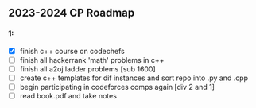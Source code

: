 ## 2023-2024 CP Roadmap
#### 1:
- [x] finish c++ course on codechefs
- [ ] finish all hackerrank 'math' problems in c++
- [ ] finish all a2oj ladder problems [sub 1600]
- [ ] create c++ templates for dif instances and sort repo into .py and .cpp
- [ ] begin participating in codeforces comps again [div 2 and 1]
- [ ] read book.pdf and take notes

